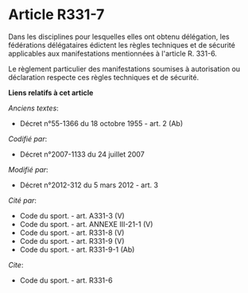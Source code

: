 # Article R331-7

Dans les disciplines pour lesquelles elles ont obtenu délégation, les fédérations délégataires édictent les règles techniques
et de sécurité applicables aux manifestations mentionnées à l'article R. 331-6.

Le règlement particulier des manifestations soumises à autorisation ou déclaration respecte ces règles techniques et de
sécurité.

**Liens relatifs à cet article**

_Anciens textes_:

  - Décret n°55-1366 du 18 octobre 1955 - art. 2 (Ab)

_Codifié par_:

  - Décret n°2007-1133 du 24 juillet 2007

_Modifié par_:

  - Décret n°2012-312 du 5 mars 2012 - art. 3

_Cité par_:

  - Code du sport. - art. A331-3 (V)
  - Code du sport. - art. ANNEXE III-21-1 (V)
  - Code du sport. - art. R331-8 (V)
  - Code du sport. - art. R331-9 (V)
  - Code du sport. - art. R331-9-1 (Ab)

_Cite_:

  - Code du sport. - art. R331-6

